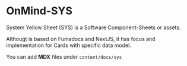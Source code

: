 # OnMind-SYS

System Yellow Sheet (SYS) is a Software Component-Sheets or assets.

Althougt is based on Fumadocs and NextJS, it has focus and implementation for Cards with specific data model.

You can add **MDX** files under `content/docs/sys`
